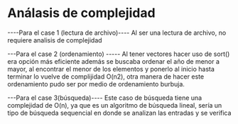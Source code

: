 # Análasis de complejidad

----Para el case 1 (lectura de archivo)----
Al ser una lectura de archivo, no requiere analisis de complejidad 

---Para el case 2 (ordenamiento) -----
Al tener vectores hacer uso de sort() era opción más eficiente además se buscaba ordenar el año de menor a mayor, al encontrar el menor de los elementos y ponerlo al inicio hasta terminar lo vuelve de complijidad O(n2), otra manera de hacer este ordenamiento pudo ser por medio de ordenamiento burbuja.

---Para el case 3(búsqueda)----
Este caso de búsqueda tiene una complejidad de O(n), ya que es un algoritmo de búsqueda lineal, sería un tipo de búsqueda sequencial en donde se analizan las entradas y se verifica


